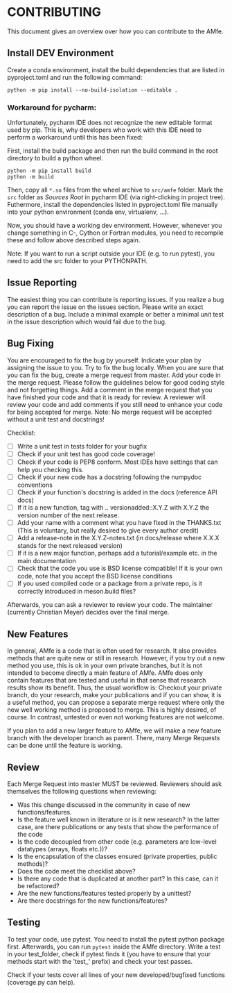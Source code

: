 # CONTRIBUTING


This document gives an overview over how you can contribute to the AMfe.


## Install DEV Environment


Create a conda environment, install the build dependencies that are listed in pyproject.toml and run
the following command:
```
python -m pip install --no-build-isolation --editable .
```

### Workaround for pycharm:

Unfortunately, pycharm IDE does not recognize the new editable format used by pip.
This is, why developers who work with this IDE need to perform a workaround until this has been fixed:

First, install the build package and then run the build command in the root directory to
build a python wheel.
```
python -m pip install build
python -m build
```
Then, copy all `*.so` files from the wheel archive to `src/amfe` folder.
Mark the `src` folder as *Sources Root* in pycharm IDE (via right-clicking in project tree).
Futhermore, install the dependencies listed in pyproject.toml file manually into
your python environment (conda env, virtualenv, ...).

Now, you should have a working dev environment. However, whenever you change something
in C-, Cython or Fortran modules, you need to recompile these and follow above described steps again.

Note: If you want to run a script outside your IDE (e.g. to run pytest), you need to add the src folder to your PYTHONPATH.


## Issue Reporting

The easiest thing you can contribute is reporting issues.
If you realize a bug you can report the issue on the issues section.
Please write an exact description of a bug.
Include a minimal example or better a minimal unit test in the issue description
which would fail due to the bug.

## Bug Fixing

You are encouraged to fix the bug by yourself. Indicate your plan by assigning
the issue to you. Try to fix the bug locally. When you are sure that you can fix
the bug, create a merge request from master. Add your code in the merge request.
Please follow the guidelines below for good coding style and not forgetting things.
Add a comment in the merge request that you have finished your code and that it is
ready for review. A reviewer will review your code and add comments if you still 
need to enhance your code for being accepted for merge.
Note: No merge request will be accepted without a unit test and docstrings!

Checklist:

- [ ] Write a unit test in tests folder for your bugfix
- [ ] Check if your unit test has good code coverage!
- [ ] Check if your code is PEP8 conform. Most IDEs have settings that can help you checking this.
- [ ] Check if your new code has a docstring following the numpydoc conventions
- [ ] Check if your function's docstring is added in the docs (reference API docs)
- [ ] If it is a new function, tag with .. versionadded::X.Y.Z with X.Y.Z the version number of the next release.
- [ ] Add your name with a comment what you have fixed in the THANKS.txt (This is voluntary,
but really desired to give every author credit)
- [ ] Add a release-note in the X.Y.Z-notes.txt (in docs/release where X.X.X stands for the next released version)
- [ ] If it is a new major function, perhaps add a tutorial/example etc. in the main documentation
- [ ] Check that the code you use is BSD license compatible! If it is your own code, note that
you accept the BSD license conditions
- [ ] If you used compiled code or a package from a private repo, is it correctly introduced in meson.build files?

Afterwards, you can ask a reviewer to review your code. The maintainer (currently Christian Meyer)
decides over the final merge. 

## New Features

In general, AMfe is a code that is often used for research. It also provides methods that are quite new or
still in research. However, if you try out a new method you use, this is ok in your own private branches,
but it is not intended to become directly a main feature of AMfe. AMfe does only contain features that
are tested and useful in that sense that research results show its benefit. Thus, the usual workflow is:
Checkout your private branch, do your research, make your publications and if you can show, it is a useful
method, you can propose a separate merge request where only the new well working method is proposed to merge.
This is highly desired, of course. In contrast, untested or even not working features are not welcome.

If you plan to add a new larger feature to AMfe, we will make a new feature branch with the developer
branch as parent. There, many Merge Requests can be done until the feature is working.


## Review

Each Merge Request into master MUST be reviewed.
Reviewers should ask themselves the following questions when reviewing:

- Was this change discussed in the community in case of new functions/features.
- Is the feature well known in literature or is it new research? In the latter case, are there publications or
any tests that show the performance of the code
- Is the code decoupled from other code (e.g. parameters are low-level datatypes (arrays, floats etc.))?
- Is the encapsulation of the classes ensured (private properties, public methods)?
- Does the code meet the checklist above?
- Is there any code that is duplicated at another part? In this case, can it be refactored?
- Are the new functions/features tested properly by a unittest?
- Are there docstrings for the new functions/features?


## Testing

To test your code, use pytest. You need to install the pytest python package first.
Afterwards, you can run `pytest` inside the AMfe directory.
Write a test in your test_folder, check if pytest finds it (you have to ensure that
your methods start with the 'test_' prefix) and check your test passes.

Check if your tests cover all lines of your new developed/bugfixed functions (coverage.py can help).
